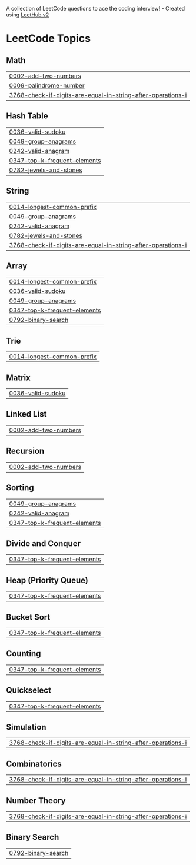 A collection of LeetCode questions to ace the coding interview! - Created using [LeetHub v2](https://github.com/arunbhardwaj/LeetHub-2.0)
<!---LeetCode Topics Start-->
# LeetCode Topics
## Math
|  |
| ------- |
| [0002-add-two-numbers](https://github.com/EricTran6/LeetCode/tree/master/0002-add-two-numbers) |
| [0009-palindrome-number](https://github.com/EricTran6/LeetCode/tree/master/0009-palindrome-number) |
| [3768-check-if-digits-are-equal-in-string-after-operations-i](https://github.com/EricTran6/LeetCode/tree/master/3768-check-if-digits-are-equal-in-string-after-operations-i) |
## Hash Table
|  |
| ------- |
| [0036-valid-sudoku](https://github.com/EricTran6/LeetCode/tree/master/0036-valid-sudoku) |
| [0049-group-anagrams](https://github.com/EricTran6/LeetCode/tree/master/0049-group-anagrams) |
| [0242-valid-anagram](https://github.com/EricTran6/LeetCode/tree/master/0242-valid-anagram) |
| [0347-top-k-frequent-elements](https://github.com/EricTran6/LeetCode/tree/master/0347-top-k-frequent-elements) |
| [0782-jewels-and-stones](https://github.com/EricTran6/LeetCode/tree/master/0782-jewels-and-stones) |
## String
|  |
| ------- |
| [0014-longest-common-prefix](https://github.com/EricTran6/LeetCode/tree/master/0014-longest-common-prefix) |
| [0049-group-anagrams](https://github.com/EricTran6/LeetCode/tree/master/0049-group-anagrams) |
| [0242-valid-anagram](https://github.com/EricTran6/LeetCode/tree/master/0242-valid-anagram) |
| [0782-jewels-and-stones](https://github.com/EricTran6/LeetCode/tree/master/0782-jewels-and-stones) |
| [3768-check-if-digits-are-equal-in-string-after-operations-i](https://github.com/EricTran6/LeetCode/tree/master/3768-check-if-digits-are-equal-in-string-after-operations-i) |
## Array
|  |
| ------- |
| [0014-longest-common-prefix](https://github.com/EricTran6/LeetCode/tree/master/0014-longest-common-prefix) |
| [0036-valid-sudoku](https://github.com/EricTran6/LeetCode/tree/master/0036-valid-sudoku) |
| [0049-group-anagrams](https://github.com/EricTran6/LeetCode/tree/master/0049-group-anagrams) |
| [0347-top-k-frequent-elements](https://github.com/EricTran6/LeetCode/tree/master/0347-top-k-frequent-elements) |
| [0792-binary-search](https://github.com/EricTran6/LeetCode/tree/master/0792-binary-search) |
## Trie
|  |
| ------- |
| [0014-longest-common-prefix](https://github.com/EricTran6/LeetCode/tree/master/0014-longest-common-prefix) |
## Matrix
|  |
| ------- |
| [0036-valid-sudoku](https://github.com/EricTran6/LeetCode/tree/master/0036-valid-sudoku) |
## Linked List
|  |
| ------- |
| [0002-add-two-numbers](https://github.com/EricTran6/LeetCode/tree/master/0002-add-two-numbers) |
## Recursion
|  |
| ------- |
| [0002-add-two-numbers](https://github.com/EricTran6/LeetCode/tree/master/0002-add-two-numbers) |
## Sorting
|  |
| ------- |
| [0049-group-anagrams](https://github.com/EricTran6/LeetCode/tree/master/0049-group-anagrams) |
| [0242-valid-anagram](https://github.com/EricTran6/LeetCode/tree/master/0242-valid-anagram) |
| [0347-top-k-frequent-elements](https://github.com/EricTran6/LeetCode/tree/master/0347-top-k-frequent-elements) |
## Divide and Conquer
|  |
| ------- |
| [0347-top-k-frequent-elements](https://github.com/EricTran6/LeetCode/tree/master/0347-top-k-frequent-elements) |
## Heap (Priority Queue)
|  |
| ------- |
| [0347-top-k-frequent-elements](https://github.com/EricTran6/LeetCode/tree/master/0347-top-k-frequent-elements) |
## Bucket Sort
|  |
| ------- |
| [0347-top-k-frequent-elements](https://github.com/EricTran6/LeetCode/tree/master/0347-top-k-frequent-elements) |
## Counting
|  |
| ------- |
| [0347-top-k-frequent-elements](https://github.com/EricTran6/LeetCode/tree/master/0347-top-k-frequent-elements) |
## Quickselect
|  |
| ------- |
| [0347-top-k-frequent-elements](https://github.com/EricTran6/LeetCode/tree/master/0347-top-k-frequent-elements) |
## Simulation
|  |
| ------- |
| [3768-check-if-digits-are-equal-in-string-after-operations-i](https://github.com/EricTran6/LeetCode/tree/master/3768-check-if-digits-are-equal-in-string-after-operations-i) |
## Combinatorics
|  |
| ------- |
| [3768-check-if-digits-are-equal-in-string-after-operations-i](https://github.com/EricTran6/LeetCode/tree/master/3768-check-if-digits-are-equal-in-string-after-operations-i) |
## Number Theory
|  |
| ------- |
| [3768-check-if-digits-are-equal-in-string-after-operations-i](https://github.com/EricTran6/LeetCode/tree/master/3768-check-if-digits-are-equal-in-string-after-operations-i) |
## Binary Search
|  |
| ------- |
| [0792-binary-search](https://github.com/EricTran6/LeetCode/tree/master/0792-binary-search) |
<!---LeetCode Topics End-->